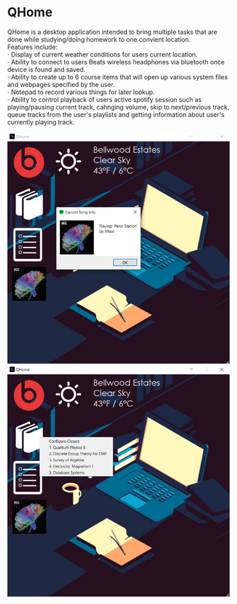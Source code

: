 # QHome

QHome is a desktop application intended to bring multiple tasks that are done while studying/doing homework to one convient location.   
Features include:   
⋅ Display of current weather conditions for users current location.  
⋅ Ability to connect to users Beats wireless headphones via bluetooth once device is found and saved.  
⋅ Ability to create up to 6 course items that will open up various system files and webpages specified by the user.  
⋅ Notepad to record various things for later lookup.  
⋅ Ability to control playback of users active spotify session such as playing/pausing current track, cahnging volume, skip to next/previous track, queue tracks from the user's playlists and getting information about user's currently playing track.   


![Image 1](img/demoPic2.png)
![Image 2](img/demoPic1.png)
